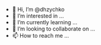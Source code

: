 - 👋 Hi, I’m @dhzychko
- 👀 I’m interested in ...
- 🌱 I’m currently learning ...
- 💞️ I’m looking to collaborate on ...
- 📫 How to reach me ...

<!---
dhzychko/dhzychko is a ✨ special ✨ repository because its `README.md` (this file) appears on your GitHub profile.
You can click the Preview link to take a look at your changes.
--->

